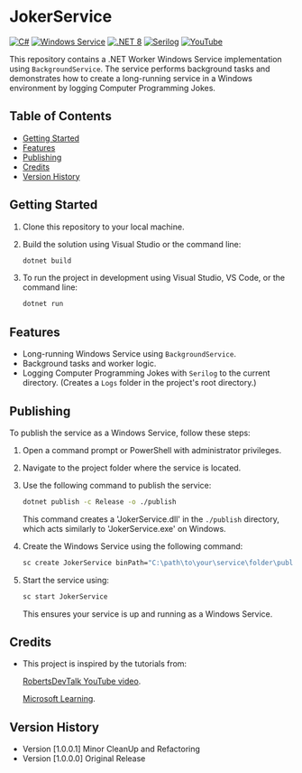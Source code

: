 # JokerService

[![C#](https://img.shields.io/badge/C%23-Programming-blueviolet)](https://docs.microsoft.com/en-us/dotnet/csharp/)
[![Windows Service](https://img.shields.io/badge/Windows_Service-BackgroundService-blue.svg)](https://docs.microsoft.com/en-us/aspnet/core/fundamentals/host/hosted-services?view=aspnetcore-6.0)
[![.NET 8](https://img.shields.io/badge/.NET-8-512BD4.svg)](https://dotnet.microsoft.com/)
[![Serilog](https://img.shields.io/badge/Serilog-Logging-green.svg)](https://serilog.net/)
[![YouTube](https://img.shields.io/badge/YouTube-Video-red.svg)](https://www.youtube.com/watch?v=aHC-4ivVDEQ&ab_channel=RobertsDevTalk)

This repository contains a .NET Worker Windows Service implementation using `BackgroundService`. The service performs background tasks and demonstrates how to create a long-running service in a Windows environment by logging Computer Programming Jokes.

## Table of Contents

- [Getting Started](#getting-started)
- [Features](#features)
- [Publishing](#publishing)
- [Credits](#credits)
- [Version History](#version-history)

## Getting Started

1. Clone this repository to your local machine.

2. Build the solution using Visual Studio or the command line:

   ```bash
   dotnet build
   ```

3. To run the project in development using Visual Studio, VS Code, or the command line:

   ```bash
   dotnet run
   ```

## Features

- Long-running Windows Service using `BackgroundService`.
- Background tasks and worker logic.
- Logging Computer Programming Jokes with `Serilog` to the current directory.
  (Creates a `Logs` folder in the project's root directory.)

## Publishing

To publish the service as a Windows Service, follow these steps:

1. Open a command prompt or PowerShell with administrator privileges.

2. Navigate to the project folder where the service is located.

3. Use the following command to publish the service:

   ```bash
   dotnet publish -c Release -o ./publish
   ```

   This command creates a 'JokerService.dll' in the `./publish` directory, which acts similarly to 'JokerService.exe' on Windows.

4. Create the Windows Service using the following command:

   ```bash
   sc create JokerService binPath="C:\path\to\your\service\folder\publish\JokerService.dll"
   ```

5. Start the service using:

   ```bash
   sc start JokerService
   ```

   This ensures your service is up and running as a Windows Service.

## Credits

- This project is inspired by the tutorials from:

  [RobertsDevTalk YouTube video](https://www.youtube.com/watch?v=aHC-4ivVDEQ&ab_channel=RobertsDevTalk).

  [Microsoft Learning](https://learn.microsoft.com/en-us/dotnet/core/extensions/windows-service?pivots=dotnet-7-0).

## Version History

- Version [1.0.0.1] Minor CleanUp and Refactoring
- Version [1.0.0.0] Original Release

